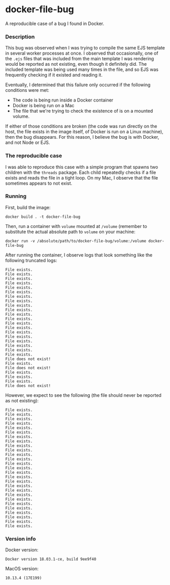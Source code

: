 # docker-file-bug

A reproducible case of a bug I found in Docker.

### Description

This bug was observed when I was trying to compile the same EJS template
in several worker processes at once. I observed that occasionally, one of the `.ejs`
files that was included from the main template I was rendering
would be reported as not existing, even though it definitely did. The
included template was being used many times in the file, and so EJS was frequently
checking if it existed and reading it.

Eventually, I determined that this failure only occurred if the following conditions
were met:

* The code is being run inside a Docker container
* Docker is being run on a Mac
* The file that we're trying to check the existence of is on a mounted volume.

If either of those conditions are broken (the code was run directly on the host,
the file exists in the image itself, of Docker is run on a Linux machine),
then the bug disappears. For this reason, I believe the bug is with Docker, and not
Node or EJS.

### The reproducible case

I was able to reproduce this case with a simple program that spawns two
children with the `threads` package. Each child repeatedly checks if a file exists
and reads the file in a tight loop. On my Mac, I observe that the file sometimes
appears to not exist.

### Running

First, build the image:

```
docker build . -t docker-file-bug
```

Then, run a container with `volume` mounted at `/volume` (remember to substitute
the actual absolute path to `volume` on your machine:

```
docker run -v /absolute/path/to/docker-file-bug/volume:/volume docker-file-bug
```

After running the container, I observe logs that look something like
the following truncated logs:

```
File exists.
File exists.
File exists.
File exists.
File exists.
File exists.
File exists.
File exists.
File exists.
File exists.
File exists.
File exists.
File exists.
File exists.
File exists.
File exists.
File exists.
File exists.
File exists.
File exists.
File does not exist!
File exists.
File does not exist!
File exists.
File exists.
File exists.
File does not exist!
```

However, we expect to see the following (the file should never be reported as not existing):

```
File exists.
File exists.
File exists.
File exists.
File exists.
File exists.
File exists.
File exists.
File exists.
File exists.
File exists.
File exists.
File exists.
File exists.
File exists.
File exists.
File exists.
File exists.
File exists.
File exists.
File exists.
File exists.
File exists.
File exists.
File exists.
File exists.
File exists.
```

### Version info

Docker version:
```
Docker version 18.03.1-ce, build 9ee9f40
```

MacOS version:
```
10.13.4 (17E199)
```
